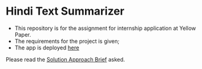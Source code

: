# Hindi Text Summarizer
 - This repository is for the assignment for internship application at Yellow Paper.
 - The requirements for the project is given;
 - The app is deployed [here](https://text-summarizer-ammar.herokuapp.com/)


Please read the [Solution Approach Brief](SolutionApproach.md) asked.
